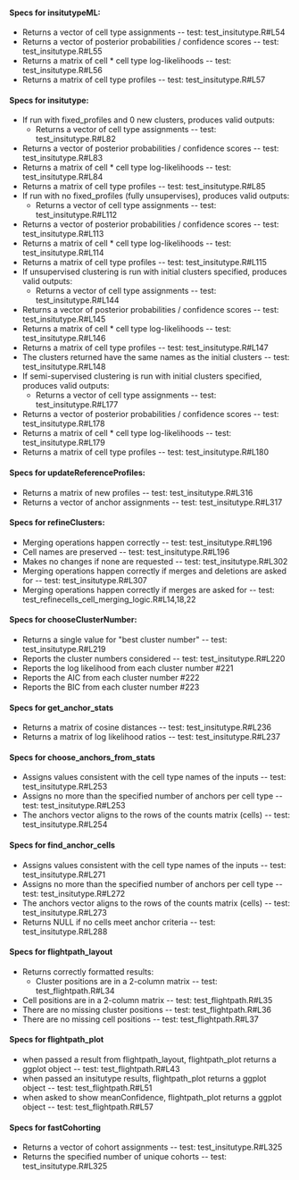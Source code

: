 

#### Specs for insitutypeML:
- Returns a vector of cell type assignments  -- test: test_insitutype.R#L54
- Returns a vector of posterior probabilities / confidence scores   -- test: test_insitutype.R#L55
- Returns a matrix of cell * cell type log-likelihoods  -- test: test_insitutype.R#L56
- Returns a matrix of cell type profiles  -- test: test_insitutype.R#L57


#### Specs for insitutype:
- If run with fixed_profiles and 0 new clusters, produces valid outputs:
  - Returns a vector of cell type assignments  -- test: test_insitutype.R#L82
- Returns a vector of posterior probabilities / confidence scores   -- test: test_insitutype.R#L83
- Returns a matrix of cell * cell type log-likelihoods  -- test: test_insitutype.R#L84
- Returns a matrix of cell type profiles  -- test: test_insitutype.R#L85
- If run with no fixed_profiles (fully unsupervises), produces valid outputs:
  - Returns a vector of cell type assignments  -- test: test_insitutype.R#L112
- Returns a vector of posterior probabilities / confidence scores   -- test: test_insitutype.R#L113
- Returns a matrix of cell * cell type log-likelihoods  -- test: test_insitutype.R#L114
- Returns a matrix of cell type profiles  -- test: test_insitutype.R#L115
- If unsupervised clustering is run with initial clusters specified, produces valid outputs:
  - Returns a vector of cell type assignments  -- test: test_insitutype.R#L144
- Returns a vector of posterior probabilities / confidence scores   -- test: test_insitutype.R#L145
- Returns a matrix of cell * cell type log-likelihoods  -- test: test_insitutype.R#L146
- Returns a matrix of cell type profiles  -- test: test_insitutype.R#L147
- The clusters returned have the same names as the initial clusters  -- test: test_insitutype.R#L148
- If semi-supervised clustering is run with initial clusters specified, produces valid outputs:
  - Returns a vector of cell type assignments  -- test: test_insitutype.R#L177
- Returns a vector of posterior probabilities / confidence scores   -- test: test_insitutype.R#L178
- Returns a matrix of cell * cell type log-likelihoods  -- test: test_insitutype.R#L179
- Returns a matrix of cell type profiles  -- test: test_insitutype.R#L180


#### Specs for updateReferenceProfiles:
- Returns a matrix of new profiles  -- test: test_insitutype.R#L316
- Returns a vector of anchor assignments  -- test: test_insitutype.R#L317


#### Specs for refineClusters:
- Merging operations happen correctly  -- test: test_insitutype.R#L196
- Cell names are preserved  -- test: test_insitutype.R#L196
- Makes no changes if none are requested  -- test: test_insitutype.R#L302
- Merging operations happen correctly if merges and deletions are asked for  -- test: test_insitutype.R#L307
- Merging operations happen correctly if merges are asked for  -- test: test_refinecells_cell_merging_logic.R#L14,18,22


#### Specs for chooseClusterNumber:
- Returns a single value for "best cluster number"  -- test: test_insitutype.R#L219
- Reports the cluster numbers considered  -- test: test_insitutype.R#L220
- Reports the log likelihood from each cluster number #221
- Reports the AIC from each cluster number #222
- Reports the BIC from each cluster number #223


#### Specs for get_anchor_stats
- Returns a matrix of cosine distances  -- test: test_insitutype.R#L236
- Returns a matrix of log likelihood ratios  -- test: test_insitutype.R#L237

#### Specs for choose_anchors_from_stats
- Assigns values consistent with the cell type names of the inputs  -- test: test_insitutype.R#L253
- Assigns no more than the specified number of anchors per cell type  -- test: test_insitutype.R#L253
- The anchors vector aligns to the rows of the counts matrix (cells)  -- test: test_insitutype.R#L254

#### Specs for find_anchor_cells
- Assigns values consistent with the cell type names of the inputs  -- test: test_insitutype.R#L271
- Assigns no more than the specified number of anchors per cell type  -- test: test_insitutype.R#L272
- The anchors vector aligns to the rows of the counts matrix (cells)  -- test: test_insitutype.R#L273
- Returns NULL if no cells meet anchor criteria  -- test: test_insitutype.R#L288


#### Specs for flightpath_layout
- Returns correctly formatted results:
  - Cluster positions are in a 2-column matrix  -- test: test_flightpath.R#L34
- Cell positions are in a 2-column matrix  -- test: test_flightpath.R#L35
- There are no missing cluster positions  -- test: test_flightpath.R#L36
- There are no missing cell positions  -- test: test_flightpath.R#L37

#### Specs for flightpath_plot
- when passed a result from flightpath_layout, flightpath_plot returns a ggplot object  -- test: test_flightpath.R#L43
- when passed an insitutype results, flightpath_plot returns a ggplot object  -- test: test_flightpath.R#L51
- when asked to show meanConfidence, flightpath_plot returns a ggplot object  -- test: test_flightpath.R#L57


#### Specs for fastCohorting
- Returns a vector of cohort assignments  -- test: test_insitutype.R#L325
- Returns the specified number of unique cohorts  -- test: test_insitutype.R#L325
